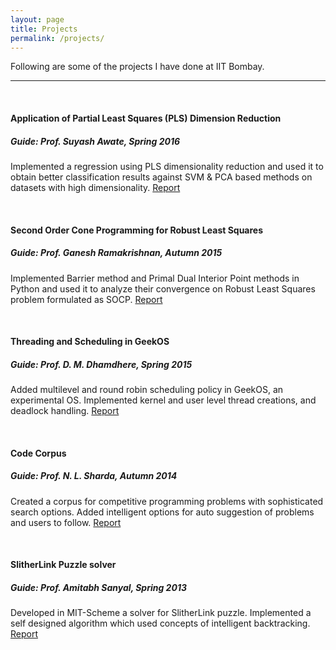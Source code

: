 ```yaml
---
layout: page
title: Projects
permalink: /projects/
---
```

Following are some of the projects I have done at IIT Bombay. 

****
<br>

#### Application of Partial Least Squares (PLS) Dimension Reduction
##### *Guide: Prof. Suyash Awate, Spring 2016*
Implemented a regression using PLS dimensionality reduction and used it to obtain better classification results against SVM & PCA based methods on datasets with high dimensionality. 
[Report](https://adityakumarakash.github.io/project/mip_project.pdf)

<br>

#### Second Order Cone Programming for Robust Least Squares
##### *Guide: Prof. Ganesh Ramakrishnan, Autumn 2015*
Implemented Barrier method and Primal Dual Interior Point methods in Python and used it
to analyze their convergence on Robust Least Squares problem formulated as SOCP. 
[Report](https://adityakumarakash.github.io/project/convex_opt_report.pdf)

<br>

#### Threading and Scheduling in GeekOS
##### *Guide: Prof. D. M. Dhamdhere, Spring 2015*
Added multilevel and round robin scheduling policy in GeekOS, an experimental OS. Implemented kernel and user level thread creations, and deadlock handling. 
[Report](https://adityakumarakash.github.io/project/Threading_Scheduling_GeekOS_Report.pdf)

<br>

#### Code Corpus
##### *Guide: Prof. N. L. Sharda, Autumn 2014*
Created a corpus for competitive programming problems with sophisticated search options. Added intelligent options for auto suggestion of problems and users to follow. 
[Report](https://adityakumarakash.github.io/project/CodeCorpus_Report.pdf)

<br>

#### SlitherLink Puzzle solver
##### *Guide: Prof. Amitabh Sanyal, Spring 2013*
Developed in MIT-Scheme a solver for SlitherLink puzzle. Implemented a self designed algorithm which used concepts of intelligent backtracking. 
[Report](https://adityakumarakash.github.io/project/SlitherLinkPuzzleSolver.pdf)
